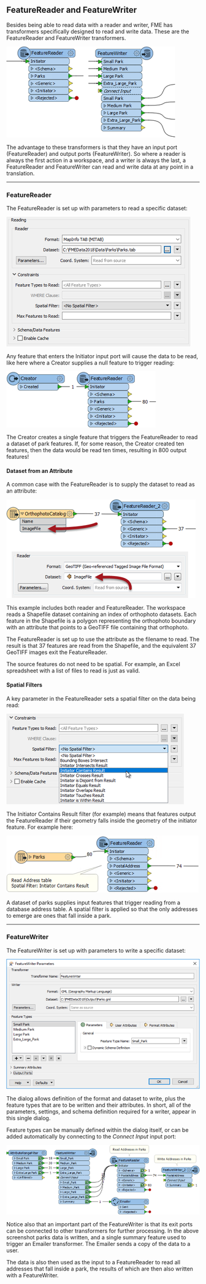 ## FeatureReader and FeatureWriter ##

Besides being able to read data with a reader and writer, FME has transformers specifically designed to read and write data. These are the FeatureReader and FeatureWriter transformers.

![](./Images/Img3.015.FeatureReaderWriterCanvas.png)

The advantage to these transformers is that they have an input port (FeatureReader) and output ports (FeatureWriter). So where a reader is always the first action in a workspace, and a writer is always the last, a FeatureReader and FeatureWriter can read and write data at any point in a translation.

---

### FeatureReader ###

The FeatureReader is set up with parameters to read a specific dataset:

![](./Images/Img3.016.FeatureReaderParameters.png)

Any feature that enters the Initiator input port will cause the data to be read, like here where a Creator supplies a null feature to trigger reading:

![](./Images/Img3.017.FeatureReaderCreatorInput.png)

The Creator creates a single feature that triggers the FeatureReader to read a dataset of park features. If, for some reason, the Creator created ten features, then the data would be read ten times, resulting in 800 output features!

#### Dataset from an Attribute ####

A common case with the FeatureReader is to supply the dataset to read as an attribute:

![](./Images/Img3.018.FeatureReaderFilename.png)

This example includes both reader and FeatureReader. The workspace reads a Shapefile dataset containing an index of orthophoto datasets. Each feature in the Shapefile is a polygon representing the orthophoto boundary with an attribute that points to a GeoTIFF file containing that orthophoto.

The FeatureReader is set up to use the attribute as the filename to read. The result is that 37 features are read from the Shapefile, and the equivalent 37 GeoTIFF images exit the FeatureReader.

The source features do not need to be spatial. For example, an Excel spreadsheet with a list of files to read is just as valid.

#### Spatial Filters ####

A key parameter in the FeatureReader sets a spatial filter on the data being read:

![](./Images/Img3.019.FeatureReaderSpatialFilter.png)

The Initiator Contains Result filter (for example) means that features output the FeatureReader if their geometry falls inside the geometry of the initiator feature. For example here:

![](./Images/Img3.020.FeatureReaderSpatiallyFiltered.png)

A dataset of parks supplies input features that trigger reading from a database address table. A spatial filter is applied so that the only addresses to emerge are ones that fall inside a park.

---

### FeatureWriter ###

The FeatureWriter is set up with parameters to write a specific dataset:

![](./Images/Img3.021.FeatureWriterParameters.png)

The dialog allows definition of the format and dataset to write, plus the feature types that are to be written and their attributes. In short, all of the parameters, settings, and schema definition required for a writer, appear in this single dialog.

Feature types can be manually defined within the dialog itself, or can be added automatically by connecting to the *Connect Input* input port:

![](./Images/Img3.022.FeatureWriterCanvas.png)

Notice also that an important part of the FeatureWriter is that its exit ports can be connected to other transformers for further processing. In the above screenshot parks data is written, and a single summary feature used to trigger an Emailer transformer. The Emailer sends a copy of the data to a user.

The data is also then used as the input to a FeatureReader to read all addresses that fall inside a park, the results of which are then also written with a FeatureWriter.